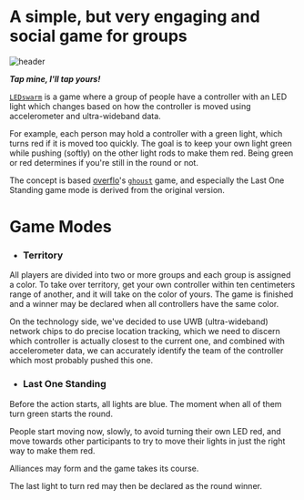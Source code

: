 # A simple, but very engaging and social game for groups

![header](https://ghoust.s3.fr-par.scw.cloud/IMG_20230125_191307~2.jpg)

__*Tap mine, I'll tap yours!*__

[`LEDswarm`](https://github.com/LEDswarm) is a game where a group of people have a controller with an LED light which changes based on how the controller is moved using accelerometer and ultra-wideband data. 

For example, each person may hold a controller with a green light, which turns red if it is moved too quickly. The goal is to keep your own light green while pushing (softly) on the other light rods to make them red. Being green or red determines if you're still in the round or not.

The concept is based [overflo](https://github.com/overflo23)'s [`ghoust`](https://github.com/Ghoust-game/ghoust) game, and especially the Last One Standing game mode is derived from the original version.

# Game Modes

* ### Territory

All players are divided into two or more groups and each group is assigned a color. To take over territory, get your own controller within ten centimeters range of another, and it will take on the color of yours. The game is finished and a winner may be declared when all controllers have the same color.

On the technology side, we've decided to use UWB (ultra-wideband) network chips to do precise location tracking, which we need to discern which controller is actually closest to the current one, and combined with accelerometer data, we can accurately identify the team of the controller which most probably pushed this one.

* ### Last One Standing

Before the action starts, all lights are blue. 
The moment when all of them turn green starts the round.

People start moving now, slowly, to avoid turning their own LED red, and move towards other participants to try to move their lights in just the right way to make them red.

Alliances may form and the game takes its course.

The last light to turn red may then be declared as the round winner.
